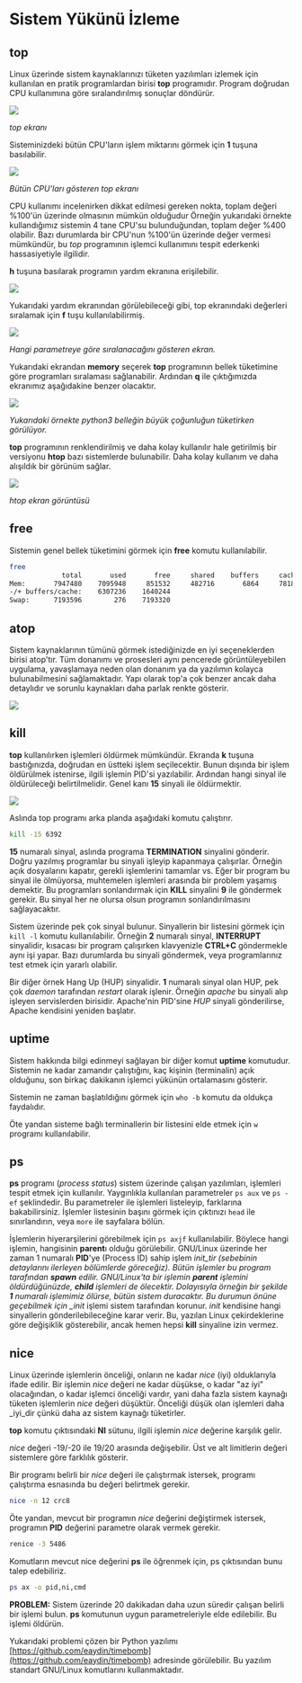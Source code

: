 # Sistem Yükünü İzleme

## top

Linux üzerinde sistem kaynaklarınızı tüketen yazılımları izlemek için kullanılan en pratik programlardan birisi **top** programıdır. Program doğrudan CPU kullanımına göre sıralandırılmış sonuçlar döndürür.

![](../.gitbook/assets/top.png)

_top ekranı_

Sisteminizdeki bütün CPU'ların işlem miktarını görmek için **1** tuşuna basılabilir.

![](../.gitbook/assets/top2.png)

_Bütün CPU'ları gösteren top ekranı_

CPU kullanımı incelenirken dikkat edilmesi gereken nokta, toplam değeri %100'ün üzerinde olmasının mümkün olduğudur Örneğin yukarıdaki örnekte kullandığımız sistemin 4 tane CPU'su bulunduğundan, toplam değer %400 olabilir. Bazı durumlarda bir CPU'nun %100'ün üzerinde değer vermesi mümkündür, bu _top_ programının işlemci kullanımını tespit ederkenki hassasiyetiyle ilgilidir.

**h** tuşuna basılarak programın yardım ekranına erişilebilir.

![](../.gitbook/assets/top3.png)

Yukarıdaki yardım ekranından görülebileceği gibi, top ekranındaki değerleri sıralamak için **f** tuşu kullanılabilirmiş.

![](../.gitbook/assets/top-sort.png)

_Hangi parametreye göre sıralanacağını gösteren ekran._

Yukarıdaki ekrandan **memory** seçerek **top** programının bellek tüketimine göre programları sıralaması sağlanabilir. Ardından **q** ile çıktığımızda ekranımız aşağıdakine benzer olacaktır.

![](../.gitbook/assets/top-memory.png)

_Yukarıdaki örnekte python3 belleğin büyük çoğunluğun tüketirken görülüyor._

**top** programının renklendirilmiş ve daha kolay kullanılır hale getirilmiş bir versiyonu **htop** bazı sistemlerde bulunabilir. Daha kolay kullanım ve daha alışıldık bir görünüm sağlar.

![](../.gitbook/assets/htop.png)

_htop ekran görüntüsü_

## free

Sistemin genel bellek tüketimini görmek için **free** komutu kullanılabilir.

```bash
free
             total       used       free     shared    buffers     cached
Mem:       7947480    7095948     851532     482716       6864     781848
-/+ buffers/cache:    6307236    1640244
Swap:      7193596        276    7193320
```

## atop

Sistem kaynaklarının tümünü görmek istediğinizde en iyi seçeneklerden birisi atop'tır. Tüm donanımı ve prosesleri aynı pencerede görüntüleyebilen uygulama, yavaşlamaya neden olan donanım ya da yazılımın kolayca bulunabilmesini sağlamaktadır. Yapı olarak top'a çok benzer ancak daha detaylıdır ve sorunlu kaynakları daha parlak renkte gösterir.

![](../.gitbook/assets/atop.jpg)

## kill

**top** kullanılırken işlemleri öldürmek mümkündür. Ekranda **k** tuşuna bastığınızda, doğrudan en üstteki işlem seçilecektir. Bunun dışında bir işlem öldürülmek istenirse, ilgili işlemin PID'si yazılabilir. Ardından hangi sinyal ile öldürüleceği belirtilmelidir. Genel kanı **15** sinyali ile öldürmektir.

![](../.gitbook/assets/top-pid.png)

Aslında top programı arka planda aşağıdaki komutu çalıştırır.

```bash
kill -15 6392
```

**15** numaralı sinyal, aslında programa **TERMINATION** sinyalini gönderir. Doğru yazılmış programlar bu sinyali işleyip kapanmaya çalışırlar. Örneğin açık dosyalarını kapatır, gerekli işlemlerini tamamlar vs. Eğer bir program bu sinyal ile ölmüyorsa, muhtemelen işlemleri arasında bir problem yaşamış demektir. Bu programları sonlandırmak için **KILL** sinyalini **9** ile göndermek gerekir. Bu sinyal her ne olursa olsun programın sonlandırılmasını sağlayacaktır.

Sistem üzerinde pek çok sinyal bulunur. Sinyallerin bir listesini görmek için `kill -l` komutu kullanılabilir. Örneğin **2** numaralı sinyal, **INTERRUPT** sinyalidir, kısacası bir program çalışırken klavyenizle **CTRL+C** göndermekle aynı işi yapar. Bazı durumlarda bu sinyali göndermek, veya programlarınız test etmek için yararlı olabilir.

Bir diğer örnek Hang Up (HUP) sinyalidir. **1** numaralı sinyal olan HUP, pek çok _daemon_ tarafından _restart_ olarak işlenir. Örneğin _apache_ bu sinyali alıp işleyen servislerden birisidir. Apache'nin PID'sine _HUP_ sinyali gönderilirse, Apache kendisini yeniden başlatır.

## uptime

Sistem hakkında bilgi edinmeyi sağlayan bir diğer komut **uptime** komutudur. Sistemin ne kadar zamandır çalıştığını, kaç kişinin (terminalin) açık olduğunu, son birkaç dakikanın işlemci yükünün ortalamasını gösterir.

Sistemin ne zaman başlatıldığını görmek için `who -b` komutu da oldukça faydalıdır.

Öte yandan sisteme bağlı terminallerin bir listesini elde etmek için `w` programı kullanılabilir.

## ps

**ps** programı (_process status_) sistem üzerinde çalışan yazılımları, işlemleri tespit etmek için kullanılır. Yaygınlıkla kullanılan parametreler `ps aux` ve `ps -ef` şeklindedir. Bu parametreler ile işlemleri listeleyip, farklarına bakabilirsiniz. İşlemler listesinin başını görmek için çıktınızı `head` ile sınırlandırın, veya `more` ile sayfalara bölün.

İşlemlerin hiyerarşilerini görebilmek için `ps axjf` kullanılabilir. Böylece hangi işlemin, hangisinin **parent**ı olduğu görülebilir. GNU/Linux üzerinde her zaman 1 numaralı **PID**'ye (Process ID) sahip işlem _init\_tir (sebebinin detaylarını ilerleyen bölümlerde göreceğiz). Bütün işlemler bu program tarafından **spawn** edilir. GNU/Linux'ta bir işlemin **parent** işlemini öldürdüğünüzde, **child** işlemleri de ölecektir. Dolayısıyla örneğin bir şekilde **1** numaralı işlemimiz ölürse, bütün sistem duracaktır. Bu durumun önüne geçebilmek için \_init_ işlemi sistem tarafından korunur. _init_ kendisine hangi sinyallerin gönderilebileceğine karar verir. Bu, yazılan Linux çekirdeklerine göre değişiklik gösterebilir, ancak hemen hepsi **kill** sinyaline izin vermez.

## nice

Linux üzerinde işlemlerin önceliği, onların ne kadar _nice_ (iyi) olduklarıyla ifade edilir. Bir işlemin _nice_ değeri ne kadar düşükse, o kadar "az iyi" olacağından, o kadar işlemci önceliği vardır, yani daha fazla sistem kaynağı tüketen işlemlerin _nice_ değeri düşüktür. Önceliği düşük olan işlemleri daha \_iyi\_dir çünkü daha az sistem kaynağı tüketirler.

**top** komutu çıktısındaki **NI** sütunu, ilgili işlemin _nice_ değerine karşılık gelir.

_nice_ değeri -19/-20 ile 19/20 arasında değişebilir. Üst ve alt limitlerin değeri sistemlere göre farklılık gösterir.

Bir programı belirli bir _nice_ değeri ile çalıştırmak istersek, programı çalıştırma esnasında bu değeri belirtmek gerekir.

```bash
nice -n 12 crc8
```

Öte yandan, mevcut bir programın _nice_ değerini değiştirmek istersek, programın **PID** değerini parametre olarak vermek gerekir.

```bash
renice -3 5486
```

Komutların mevcut nice değerini **ps** ile öğrenmek için, ps çıktısından bunu talep edebiliriz.

```bash
ps ax -o pid,ni,cmd
```

**PROBLEM:** Sistem üzerinde 20 dakikadan daha uzun süredir çalışan belirli bir işlemi bulun. **ps** komutunun uygun parametreleriyle elde edilebilir. Bu işlemi öldürün.

Yukarıdaki problemi çözen bir Python yazılımı [https://github.com/eaydin/timebomb](https://github.com/eaydin/timebomb) adresinde görülebilir. Bu yazılım standart GNU/Linux komutlarını kullanmaktadır.
